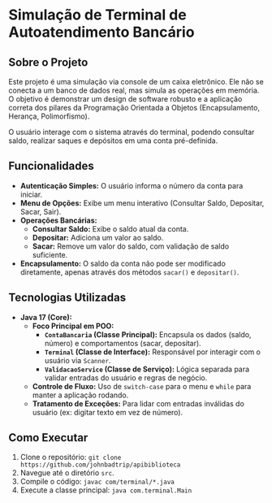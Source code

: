 # Simulação de Terminal de Autoatendimento Bancário

## Sobre o Projeto

Este projeto é uma simulação via console de um caixa eletrônico. Ele não se conecta a um banco de dados real, mas simula as operações em memória. O objetivo é demonstrar um design de software robusto e a aplicação correta dos pilares da Programação Orientada a Objetos (Encapsulamento, Herança, Polimorfismo).

O usuário interage com o sistema através do terminal, podendo consultar saldo, realizar saques e depósitos em uma conta pré-definida.

## Funcionalidades

* **Autenticação Simples:** O usuário informa o número da conta para iniciar.
* **Menu de Opções:** Exibe um menu interativo (Consultar Saldo, Depositar, Sacar, Sair).
* **Operações Bancárias:**
    * **Consultar Saldo:** Exibe o saldo atual da conta.
    * **Depositar:** Adiciona um valor ao saldo.
    * **Sacar:** Remove um valor do saldo, com validação de saldo suficiente.
* **Encapsulamento:** O saldo da conta não pode ser modificado diretamente, apenas através dos métodos `sacar()` e `depositar()`.

## Tecnologias Utilizadas

* **Java 17 (Core):**
    * **Foco Principal em POO:**
        * **`ContaBancaria` (Classe Principal):** Encapsula os dados (saldo, número) e comportamentos (sacar, depositar).
        * **`Terminal` (Classe de Interface):** Responsável por interagir com o usuário via `Scanner`.
        * **`ValidacaoService` (Classe de Serviço):** Lógica separada para validar entradas do usuário e regras de negócio.
    * **Controle de Fluxo:** Uso de `switch-case` para o menu e `while` para manter a aplicação rodando.
    * **Tratamento de Exceções:** Para lidar com entradas inválidas do usuário (ex: digitar texto em vez de número).

## Como Executar

1.  Clone o repositório: `git clone https://github.com/johnbadtrip/apibiblioteca`
2.  Navegue até o diretório `src`.
3.  Compile o código: `javac com/terminal/*.java`
4.  Execute a classe principal: `java com.terminal.Main`
